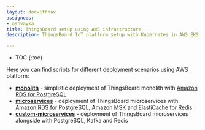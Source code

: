 ```yaml
---
layout: docwithnav
assignees:
- ashvayka
title: ThingsBoard setup using AWS infrastructure
description: ThingsBoard IoT platform setup with Kubernetes in AWS EKS

---
```


* TOC
{:toc}

Here you can find scripts for different deployment scenarios using AWS platform:

- [**monolith**](/docs/user-guide/install/cluster/aws-monolith-setup/) - simplistic deployment of ThingsBoard monolith
  with [Amazon RDS for PostgreSQL](https://aws.amazon.com/rds/postgresql/)
- [**microservices**](/docs/user-guide/install/cluster/aws-microservices-setup/) - deployment of ThingsBoard microservices
  with [Amazon RDS for PostgreSQL](https://aws.amazon.com/rds/postgresql/), [Amazon MSK](https://aws.amazon.com/msk/)
  and [ElastiCache for Redis](https://aws.amazon.com/elasticache/redis/)
- [**custom-microservices**](/docs/user-guide/install/cluster/aws-custom-microservices-setup/) - deployment of ThingsBoard microservices
  alongside with PostgreSQL, Kafka and Redis
